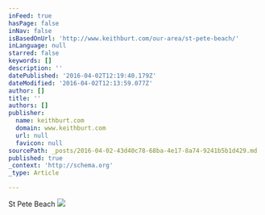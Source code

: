 ```yaml
---
inFeed: true
hasPage: false
inNav: false
isBasedOnUrl: 'http://www.keithburt.com/our-area/st-pete-beach/'
inLanguage: null
starred: false
keywords: []
description: ''
datePublished: '2016-04-02T12:19:40.179Z'
dateModified: '2016-04-02T12:13:59.077Z'
author: []
title: ''
authors: []
publisher:
  name: keithburt.com
  domain: www.keithburt.com
  url: null
  favicon: null
sourcePath: _posts/2016-04-02-43d40c78-68ba-4e17-8a74-9241b5b1d429.md
published: true
_context: 'http://schema.org'
_type: Article

---
```

St Pete Beach
![](http://www.keithburt.com/media/filer_public_thumbnails/filer_public/0d/b2/0db21423-54b6-46be-85e5-360cda57b5f6/st_petebeach.jpg__1920x540_q85_crop_subsampling-2.jpg)